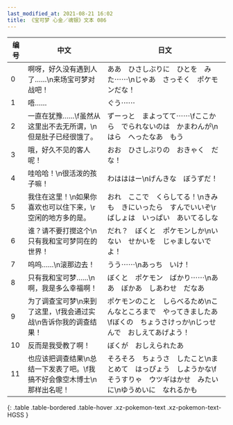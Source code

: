 ```yaml
---
last_modified_at: 2021-08-21 16:02
title: 《宝可梦 心金／魂银》文本 086
---
```

| 编号 | 中文 | 日文 |
| ---- | ---- | ---- |
| 0 | 啊呀，好久没有遇到人了……\n来场宝可梦对战吧！ | ああ　ひさしぶりに　ひとを　みた⋯⋯\nじゃあ　さっそく　ポケモンだな！ |
| 1 | 唔…… | ぐう⋯⋯ |
| 2 | 一直在犹豫……\f虽然从这里出不去无所谓，\n但是肚子已经很饿了。 | ずーっと　まよってて⋯⋯\fここから　でられないのは　かまわんが\nはら　へったなあ　もう |
| 3 | 哦，好久不见的客人呢！ | おお　ひさしぶりの　おきゃく　だな！ |
| 4 | 哇哈哈！\n很活泼的孩子嘛！ | わはははー\nげんきな　ぼうずだ！ |
| 5 | 我住在这里！\n如果你喜欢也可以住下来，\r空闲的地方多的是。 | おれ　ここで　くらしてる！\nきみも　きにいったら　すんでいいぞ\rばしょは　いっぱい　あいてるしな |
| 6 | 谁？请不要打搅这个\n只有我和宝可梦同在的世界！ | だれ？　ぼくと　ポケモンしか\nいない　せかいを　じゃましないでよ！ |
| 7 | 呜呜……\n滚那边去！ | うう⋯⋯\nあっち　いけ！ |
| 8 | 只有我和宝可梦……\n啊，我是多么幸福啊！ | ぼくと　ポケモン　ばかり⋯⋯\nああ　ぼかあ　しあわせ　だなあ |
| 9 | 为了调查宝可梦\n来到了这里，\f我会通过实战\n告诉你我的调查结果！ | ポケモンのこと　しらべるため\nこんなところまで　やってきましたあ\fぼくの　ちょうさけっか\nじっせんで　おしえてあげよう！ |
| 10 | 反而是我受教了啊！ | ぼくが　おしえられたあ |
| 11 | 也应该把调查结果\n总结一下发表了吧。\f我搞不好会像空木博士\n那样出名呢！ | そろそろ　ちょうさ　したこと\nまとめて　はっぴょう　しようかな\fそうすりゃ　ウツギはかせ　みたいに\nゆうめいに　なれるかも |
{: .table .table-bordered .table-hover .xz-pokemon-text .xz-pokemon-text-HGSS }